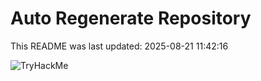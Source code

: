 # Auto Regenerate Repository

This README was last updated: 2025-08-21 11:42:16

 ![TryHackMe](https://tryhackme.com/badge/533634)